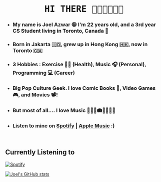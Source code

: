 <h1 align="center" style="font-family:monospace;font-weight:900">HI THERE 😵‍💫😵‍💫😵‍💫</h1>


* ### My name is Joel Azwar 😁 I'm 22 years old, and a 3rd year CS Student living in Toronto, Canada 🍁

* ### Born in Jakarta 🇮🇩, grew up in Hong Kong 🇭🇰, now in Toronto 🇨🇦

* ### 3 Hobbies : Exercise 🏋️‍♂️ (Health), Music 🎧 (Personal), Programming 💻 (Career)

* ### Big Pop Culture Geek. I love Comic Books 📕, Video Games 🎮, and Movies 📽️!

* ### But most of all.... I love Music 🎵🎶🎸📻🎹🎸🎺🎻

* ### Listen to mine on [Spotify](https://open.spotify.com/artist/3xljo6K6D0xcncseff9h7a?si=DCA2LXGCSF2h_JPzo9pOyg) | [Apple Music](https://music.apple.com/artist/blujazz/1546143629) :)


<br>

## Currently Listening to
[![Spotify](https://jazwar-spotify.vercel.app/api/spotify)](https://open.spotify.com/user/USER_NAME)


[![Joel's GitHub stats](https://github-readme-stats.vercel.app/api?username=joelazwar&showicons=true&theme=tokyonight)](https://github.com/joelazwar/github-readme-stats)

